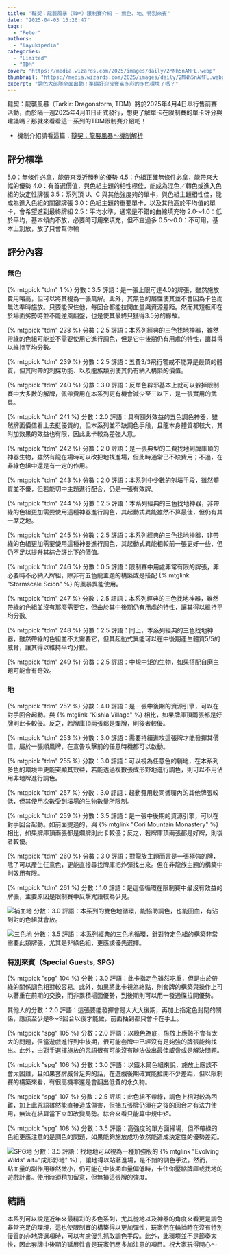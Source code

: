 ```yaml
---
title: "韃契：龍襲風暴（TDM）限制賽介紹 — 無色、地、特別來賓"
date: "2025-04-03 15:26:47"
tags:
  - "Peter"
authors:
  - "layukipedia"
categories:
  - "Limited"
  - "TDM"
cover: "https://media.wizards.com/2025/images/daily/2MNh5nAMFL.webp"
thumbnail: "https://media.wizards.com/2025/images/daily/2MNh5nAMFL.webp"
excerpt: "調色大部隊全面出動！準備好迎接豐富多彩的多色環境了嗎？"
---
```


韃契：龍襲風暴（Tarkir: Dragonstorm, TDM）將於2025年4月4日舉行售前賽活動，而於隔一週2025年4月11日正式發行，想更了解單卡在限制賽的單卡評分與建議嗎？那就來看看這一系列的TDM限制賽介紹吧！

- 機制介紹請看這篇：[韃契：龍襲風暴～機制解析](https://guildmagesforum.tw/TDM-mechanism/)

## 評分標準

<!---評分標準若有異動，會直接更新此template，如有需要調整請作者向團隊提出template更新的需求，完成討論後會再進版--->

5.0：無條件必拿，能帶來幾近勝利的優勢
4.5：色組正確無條件必拿，能帶來大幅的優勢
4.0：有首選價值，與色組主題的相性極佳，能成為混色／轉色或進入色組的決定性牌張
3.5：系列頂 U、C 與其他強度夠的單卡，與色組主題相性佳，能成為進入色組的關鍵牌張
3.0：色組主題的重要單卡，以及其他高於平均值的單卡，會希望進到最終牌組
2.5：平均水準，通常是不錯的曲線填充物
2.0～1.0：低於平均，基本傾向不放，必要時可用來填充，但不宜過多
0.5～0.0：不可用，基本上別放，放了只會幫你輸

## 評分內容

### 無色 

<!---1--->
{% mtgpick "tdm" 1 %}
分數：3.5
評語：是一張上限可達4.0的牌張，雖然施放費用略高，但可以將其視為一張萬解。此外，其無色的屬性使其並不會因為卡色而無法準時施放。只要能保住他，每回合都能拉開血量與資源差距。然而其短板即在於場面劣勢時並不能逆風翻盤，也是使其最終只獲得3.5分的緣故。


<!---238--->
{% mtgpick "tdm" 238 %}
分數：2.5
評語：本系列經典的三色找地神器，雖然帶綠的色組可能並不需要使用它進行調色，但是它中後期仍有用處的特性，讓其得以維持平均分數。


<!---239--->
{% mtgpick "tdm" 239 %}
分數：2.5
評語：五費3/3飛行警戒不能算是最頂的體質，但其附帶的刺探功能、以及龍族類別使其仍有納入構築的價值。


<!---240--->
{% mtgpick "tdm" 240 %}
分數：3.0
評語：反單色辟邪基本上就可以躲掉限制賽中大多數的解牌，佩帶費用在本系列更有機會減少至三以下，是一張實用的武具。


<!---241--->
{% mtgpick "tdm" 241 %}
分數：2.0
評語：具有額外效益的五色調色神器，雖然牌面價值看上去挺優質的，但本系列並不缺調色手段，且龍本身體質都較大，其附加效果的效益也有限，因此此卡較為差強人意。


<!---242--->
{% mtgpick "tdm" 242 %}
分數：2.0
評語：是一張典型的二費找地到牌庫頂的神器生物，雖然有龍在場時可以改把地找進場，但此時通常已不缺費用；不過，在非綠色組中還是有一定的作用。

<!---243--->
{% mtgpick "tdm" 243 %}
分數：2.0
評語：本系列中少數的剋墳手段，雖然體質並不優，但若能切中主題進行配合，仍是一張有效牌。


<!---244--->
{% mtgpick "tdm" 244 %}
分數：2.5
評語：本系列經典的三色找地神器，非帶綠的色組更加需要使用這種神器進行調色，其起動式異能雖然不算最佳，但仍有其一席之地。


<!---245--->
{% mtgpick "tdm" 245 %}
分數：2.5
評語：本系列經典的三色找地神器，非帶綠的色組更加需要使用這種神器進行調色，其起動式異能相較前一張更好一些，但仍不足以提升其綜合評比下的價值。


<!---246--->
{% mtgpick "tdm" 246 %}
分數：0.5
評語：限制賽中用處非常有限的牌張，非必要時不必納入牌組，除非有五色龍主題的構築或是搭配 {% mtglink "Stormscale Scion" %} 的風暴異能使用。


<!---247--->
{% mtgpick "tdm" 247 %}
分數：2.5
評語：本系列經典的三色找地神器，雖然帶綠的色組並沒有那麼需要它，但由於其中後期仍有用處的特性，讓其得以維持平均分數。


<!---248--->
{% mtgpick "tdm" 248 %}
分數：2.5
評語：同上，本系列經典的三色找地神器，雖然帶綠的色組並不太需要它，但其起動式異能可以在中後期產生體質5/5的威脅，讓其得以維持平均分數。


<!---249--->
{% mtgpick "tdm" 249 %}
分數：2.5
評語：中規中矩的生物，如果搭配自磨主題可能會有奇效。


### 地 

<!---252--->
{% mtgpick "tdm" 252 %}
分數：4.0
評語：是一張中後期的資源引擎，可以在對手回合起動。與 {% mtglink "Kishla Village" %} 相比，如果牌庫頂兩張都是好牌則此卡較優。反之，若牌庫頂兩張都是爛牌，則後者較優。


<!---253--->
{% mtgpick "tdm" 253 %}
分數：3.0
評語：需要持續進攻這張牌才能發揮其價值，屬於一張順風牌，在宣告攻擊前的任意時機都可以啟動。


<!---255--->
{% mtgpick "tdm" 255 %}
分數：3.0
評語：可以視為任意色的躺地，在本系列多色的環境中更能突顯其效益，若能透過複數張成形野地進行調色，則可以不用佔用非地牌進行調色。


<!---257--->
{% mtgpick "tdm" 257 %}
分數：3.0
評語：起動費用較同循環內的其他牌張較低，但其使用次數受到墳場的生物數量所限制。


<!---259--->
{% mtgpick "tdm" 259 %}
分數：3.5
評語：是一張中後期的資源引擎，可以在對手回合起動。如前面提過的，與 {% mtglink "Cori Mountain Monastery" %} 相比，如果牌庫頂兩張都是爛牌則此卡較優；反之，若牌庫頂兩張都是好牌，則後者較優。


<!---260--->
{% mtgpick "tdm" 260 %}
分數：3.0
評語：對龍族主題而言是一張極強的牌，除了可以產生任意色，更能直接尋找牌庫把炸彈找出來。但在非龍族主題的構築中則效用有限。


<!---261--->
{% mtgpick "tdm" 261 %}
分數：1.0
評語：是這個循環在限制賽中最沒有效益的牌張，主要原因是限制賽中反擊咒語較為少見。


![補血地](https://i.meee.com.tw/WqbN8yw.png)
分數：3.0
評語：本系列的雙色地循環，能協助調色，也能回血，有沾到對的色組就會放。

![三色地](https://i.meee.com.tw/bjgR2Kq.png)
分數：3.5
評語：本系列經典的三色地循環，針對特定色組的構築非常需要此類牌張，尤其是非綠色組，更應該優先選擇。


### 特別來賓（Special Guests, SPG）

<!---一般而言一個系列只有10張SPG，編號則接著前一個系列的SPG排序--->

<!---1--->
{% mtgpick "spg" 104 %}
分數：3.0
評語：此卡指定色雖然吃重，但是由於帶綠的關係調色相對較容易。此外，如果將此卡視為終點，則套牌的構築與操作上可以著重在前期的交換，而非累積場面優勢，到後期則可以用一發通牒拉開優勢。

其他人的分數：2.0
評語：這張要能發揮會是大大大後期，再加上指定色封閉的關係，應該至少是8～9回合以後才能做，前面抽到都只會卡在手上。

<!---2--->
{% mtgpick "spg" 105 %}
分數：2.0
評語：以綠色為底，施放上應該不會有太大的問題，但當遊戲進行到中後期，很可能套牌中已經沒有足夠強的牌張能夠找出。此外，由對手選擇施放的咒語很有可能沒有辦法做出最佳威脅或是解決問題。


<!---3--->
{% mtgpick "spg" 106 %}
分數：3.0
評語：以鐵木爾色組來說，施放上應該不會太困難，且如果套牌威脅足夠的話，在遊戲後期確實能拉開不少差距，但以限制賽的構築來看，有很高機率還是會翻出低費的永久物。


<!---4--->
{% mtgpick "spg" 107 %}
分數：2.5
評語：此色組不帶綠，調色上相對較為困難，加上此咒語雖然能直接造成傷害，但抽五張牌仍須在之後的回合才有法力使用，無法在結算當下立即改變局勢。綜合來看只能算中規中矩。


<!---5--->
{% mtgpick "spg" 108 %}
分數：3.5
評語：高強度的單方面掃場，但不帶綠的色組更應注意的是調色的問題，如果能夠施放成功依然能造成決定性的優勢差距。

![SPG地](https://i.meee.com.tw/4rG1P5I.png)
分數：3.5
評語：找地地可以視為一種加強版的 {% mtglink "Evolving Wilds" alt="成形野地" %} ，讓地得以站著進場，是不錯的調色手法。然而，一點血量的副作用雖然微小，仍可能在中後期血量偏低時，卡住你壓縮牌庫或找地的遊戲計畫。使用時須稍加留意，但無損這張牌的強度。

## 結語
本系列可以說是近年來最精彩的多色系列，尤其從地以及神器的角度來看更是調色非常充足的環境，這也使限制賽的構築得以更加彈性，玩家們在輪抽時在沒有特別優質的非地牌選項時，可以考慮優先抓取調色手段。此外，此環境並不是節奏太快，因此套牌中後期的延展性會是玩家們應多加注意的項目。祝大家玩得開心～

